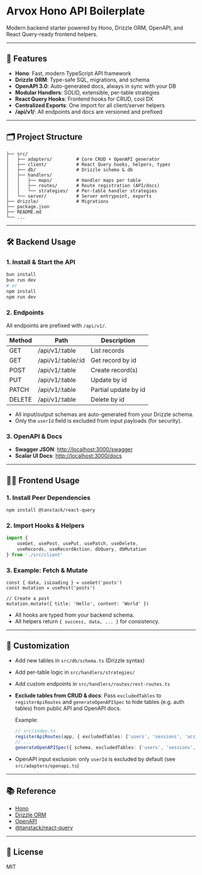 
# Arvox Hono API Boilerplate

Modern backend starter powered by Hono, Drizzle ORM, OpenAPI, and React Query-ready frontend helpers.

---

## 🚀 Features
- **Hono**: Fast, modern TypeScript API framework
- **Drizzle ORM**: Type-safe SQL, migrations, and schema
- **OpenAPI 3.0**: Auto-generated docs, always in sync with your DB
- **Modular Handlers**: SOLID, extensible, per-table strategies
- **React Query Hooks**: Frontend hooks for CRUD, cool DX
- **Centralized Exports**: One import for all client/server helpers
- **/api/v1/**: All endpoints and docs are versioned and prefixed

---

## 🗂️ Project Structure

```
├── src/
│   ├── adapters/         # Core CRUD + OpenAPI generator
│   ├── client/           # React Query hooks, helpers, types
│   ├── db/               # Drizzle schema & db
│   ├── handlers/
│   │   ├── maps/         # Handler maps per table
│   │   ├── routes/       # Route registration (API/docs)
│   │   └── strategies/   # Per-table handler strategies
│   └── server/           # Server entrypoint, exports
├── drizzle/              # Migrations
├── package.json
├── README.md
└── ...
```

---

## 🛠️ Backend Usage

### 1. Install & Start the API
```bash
bun install
bun run dev
# or
npm install
npm run dev
```

### 2. Endpoints
All endpoints are prefixed with `/api/v1/`.

| Method | Path                        | Description                |
|--------|-----------------------------|----------------------------|
| GET    | /api/v1/:table              | List records               |
| GET    | /api/v1/:table/:id          | Get record by id           |
| POST   | /api/v1/:table              | Create record(s)           |
| PUT    | /api/v1/:table              | Update by id               |
| PATCH  | /api/v1/:table              | Partial update by id       |
| DELETE | /api/v1/:table              | Delete by id               |

- All input/output schemas are auto-generated from your Drizzle schema.
- Only the `userId` field is excluded from input payloads (for security).

### 3. OpenAPI & Docs
- **Swagger JSON**:   [http://localhost:3000/swagger](http://localhost:3000/api/v1/swagger)
- **Scalar UI Docs**: [http://localhost:3000/docs](http://localhost:3000/api/v1/docs)

---

## 🧑‍💻 Frontend Usage

### 1. Install Peer Dependencies
```bash
npm install @tanstack/react-query
```

### 2. Import Hooks & Helpers
```ts
import {
	useGet, usePost, usePut, usePatch, useDelete,
	useRecords, useRecordAction, dbQuery, dbMutation
} from './src/client'
```

### 3. Example: Fetch & Mutate
```tsx
const { data, isLoading } = useGet('posts')
const mutation = usePost('posts')

// Create a post
mutation.mutate({ title: 'Hello', content: 'World' })
```

- All hooks are typed from your backend schema.
- All helpers return `{ success, data, ... }` for consistency.

---


## 🧩 Customization
- Add new tables in `src/db/schema.ts` (Drizzle syntax)
- Add per-table logic in `src/handlers/strategies/`
- Add custom endpoints in `src/handlers/routes/rest-routes.ts`
- **Exclude tables from CRUD & docs**: Pass `excludedTables` to `registerApiRoutes` and `generateOpenAPISpec` to hide tables (e.g. auth tables) from public API and OpenAPI docs.
  
	Example:
	```ts
	// src/index.ts
	registerApiRoutes(app, { excludedTables: ['users', 'sessions', 'accounts'] })
	// ...
	generateOpenAPISpec({ schema, excludedTables: ['users', 'sessions', 'accounts'] })
	```
- OpenAPI input exclusion: only `userId` is excluded by default (see `src/adapters/openapi.ts`)

---

## 📚 Reference
- [Hono](https://hono.dev/)
- [Drizzle ORM](https://orm.drizzle.team/)
- [OpenAPI](https://swagger.io/specification/)
- [@tanstack/react-query](https://tanstack.com/query/latest)

---

## 📝 License
MIT
